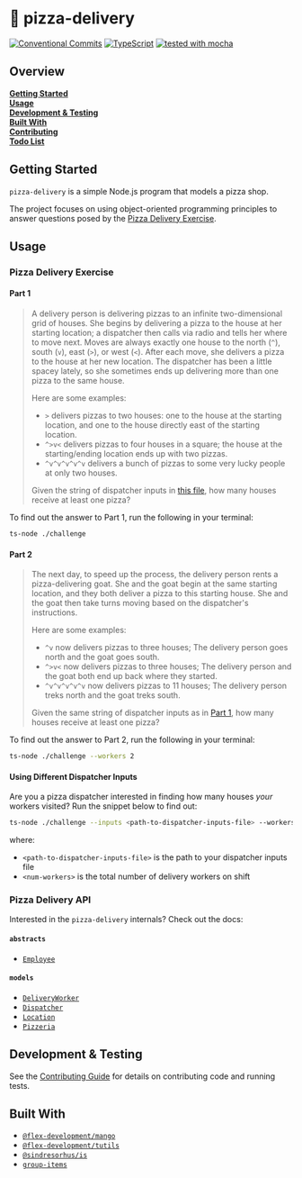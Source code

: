 # :pizza: pizza-delivery

[![Conventional Commits](https://img.shields.io/badge/Conventional%20Commits-1.0.0-yellow.svg)](https://conventionalcommits.org)
[![TypeScript](https://badgen.net/badge/-/typescript?icon=typescript&label)](https://typescriptlang.org)
[![tested with mocha](https://img.shields.io/badge/tested%20with-mocha-brown?color=8d684b)](https://mochajs.org)

## Overview

**[Getting Started](#getting-started)**  
**[Usage](#usage)**  
**[Development & Testing](#development-&-testing)**  
**[Built With](#built-with)**  
**[Contributing](CONTRIBUTING.md)**  
**[Todo List](TODO.md)**

## Getting Started

`pizza-delivery` is a simple Node.js program that models a pizza shop.

The project focuses on using object-oriented programming principles to answer
questions posed by the [Pizza Delivery Exercise][5].

## Usage

### Pizza Delivery Exercise

#### Part 1

> A delivery person is delivering pizzas to an infinite two-dimensional grid of
> houses. She begins by delivering a pizza to the house at her starting
> location; a dispatcher then calls via radio and tells her where to move next.
> Moves are always exactly one house to the north (`^`), south (`v`), east
> (`>`), or west (`<`). After each move, she delivers a pizza to the house at
> her new location. The dispatcher has been a little spacey lately, so she
> sometimes ends up delivering more than one pizza to the same house.
>
> Here are some examples:
>
> - `>` delivers pizzas to two houses: one to the house at the starting
>   location, and one to the house directly east of the starting location.
> - `^>v<` delivers pizzas to four houses in a square; the house at the
>   starting/ending location ends up with two pizzas.
> - `^v^v^v^v^v` delivers a bunch of pizzas to some very lucky people at only
>   two houses.
>
> Given the string of dispatcher inputs in [this file][6], how many houses
> receive at least one pizza?

To find out the answer to Part 1, run the following in your terminal:

```zsh
ts-node ./challenge
```

#### Part 2

> The next day, to speed up the process, the delivery person rents a
> pizza-delivering goat. She and the goat begin at the same starting location,
> and they both deliver a pizza to this starting house. She and the goat then
> take turns moving based on the dispatcher's instructions.
>
> Here are some examples:
>
> - `^v` now delivers pizzas to three houses; The delivery person goes north and
>   the goat goes south.
> - `^>v<` now delivers pizzas to three houses; The delivery person and the goat
>   both end up back where they started.
> - `^v^v^v^v^v` now delivers pizzas to 11 houses; The delivery person treks
>   north and the goat treks south.
>
> Given the same string of dispatcher inputs as in [Part 1](#part-1), how many
> houses receive at least one pizza?

To find out the answer to Part 2, run the following in your terminal:

```zsh
ts-node ./challenge --workers 2
```

#### Using Different Dispatcher Inputs

Are you a pizza dispatcher interested in finding how many houses _your_ workers
visited? Run the snippet below to find out:

```zsh
ts-node ./challenge --inputs <path-to-dispatcher-inputs-file> --workers <num-workers>
```

where:

- `<path-to-dispatcher-inputs-file>` is the path to your dispatcher inputs file
- `<num-workers>` is the total number of delivery workers on shift

### Pizza Delivery API

Interested in the `pizza-delivery` internals? Check out the docs:

#### `abstracts`

- [`Employee`](src/abstracts/employee.abstract.ts)

#### `models`

- [`DeliveryWorker`](src/models/delivery-worker.model.ts)
- [`Dispatcher`](src/models/dispatcher.model.ts)
- [`Location`](src/models/location.model.ts)
- [`Pizzeria`](src/models/pizzeria.model.ts)

## Development & Testing

See the [Contributing Guide](CONTRIBUTING.md) for details on contributing code
and running tests.

## Built With

- [`@flex-development/mango`][1]
- [`@flex-development/tutils`][2]
- [`@sindresorhus/is`][3]
- [`group-items`][4]

[1]: https://github.com/flex-development/mango
[2]: https://github.com/flex-development/tutils
[3]: https://github.com/sindresorhus/is
[4]: https://github.com/meyfa/group-items
[5]: #pizza-delivery-exercise
[6]: ./__fixtures__/dispatcher-inputs.txt
